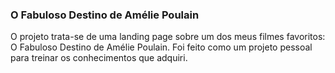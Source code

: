 ### O Fabuloso Destino de Amélie Poulain
<p>
  O projeto trata-se de uma landing page sobre um dos meus filmes favoritos: O Fabuloso Destino de Amélie Poulain. Foi feito como um projeto pessoal para treinar os conhecimentos que adquiri.
</p>
